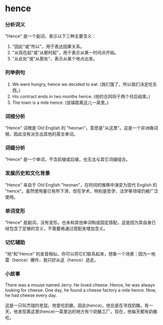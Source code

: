 # hence

### 分析词义

  

"Hence" 是一个副词，表示以下三种主要含义：

  

1.  "因此"或"所以"，用于表达因果关系。
2.  "从现在起"或"从那时起"，用于表示从某一时间点开始。
3.  "从此处"或"从那处"，表示从某个地点出发。

  

### 列举例句

  

1.  We were hungry, hence we decided to eat. (我们饿了，所以我们决定吃东西。)
2.  His contract ends in two months hence. (他的合同将于两个月后结束。)
3.  The town is a mile hence. (该镇距离这儿一英里。)

  

### 词根分析

  

"Hence" 词根是 Old English 的 "heonan"，意思是"从这里"。这是一个非洲裔词根，因此没有派生出其他的英文单词。

  

### 词缀分析

  

"Hence" 是一个单词，不含前缀或后缀，也无法与其它词缀组合。

  

### 发展历史和文化背景

  

"Hence" 来自于 Old English "heonan"，在时间的推移中演变为现代 English 的 "hence"。虽然使用量已有所下滑，但在学术，特别是哲学、法学等领域仍被广泛使用。

  

### 单词变形

  

"Hence" 是副词，没有变形。也未和其他单词构成固定搭配，这是因为其自身已经包含了足够的含义，不需要再通过搭配来增加含义。

  

### 记忆辅助

  

"地"和"Hence" 的发音相似。你可以将它们联系起来，想象一个场景：因为一地雷（hence）爆炸，我只好从这（hence）逃走。

  

### 小故事

  

There was a mouse named Jerry. He loved cheese. Hence, he was always looking for cheese. One day, he found a cheese factory a mile hence. Now, he had cheese every day.

  

这是一只叫杰瑞的老鼠。他爱吃奶酪，因此(hence)，他总是在寻找奶酪。有一天，他发现离这里(hence)一英里远的地方有个奶酪工厂。现在，他每天都有奶酪吃。
